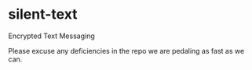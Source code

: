silent-text
===========

Encrypted Text Messaging

Please excuse any deficiencies in the repo we are pedaling as fast as we can.

